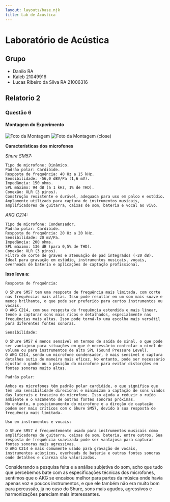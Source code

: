 ```yaml
---
layout: layouts/base.njk
title: Lab de Acústica
---
```


# Laboratório de Acústica

## Grupo

- Danilo RA
- Kaleb 21049916
- Lucas Ribeiro da Silva RA 21006316

## Relatorio 2







### Questão 6

#### Montagem do Experimento

![Foto da Montagem](../fotos/foto-montagem6.jpg)
![Foto da Montagem (close)](../fotos/foto-montagem6-1.jpg)




 **Características dos microfones**

_Shure SM57:_

	Tipo de microfone: Dinâmico.
	Padrão polar: Cardióide.
	Resposta de frequência: 40 Hz a 15 kHz.
	Sensibilidade: -56,0 dBV/Pa (1,6 mV).
	Impedância: 150 ohms.
	SPL máximo: 94 dB (a 1 kHz, 1% de THD).
	Conexão: XLR (3 pinos).
	Construção resistente e durável, adequada para uso em palco e estúdio.
	Amplamente utilizado para captura de instrumentos musicais, amplificadores de guitarra, caixas de som, bateria e vocal ao vivo.

_AKG C214:_

	Tipo de microfone: Condensador.
	Padrão polar: Cardióide.
	Resposta de frequência: 20 Hz a 20 kHz.
	Sensibilidade: 20 mV/Pa.
	Impedância: 200 ohms.
	SPL máximo: 136 dB (para 0,5% de THD).
	Conexão: XLR (3 pinos).
	Filtro de corte de graves e atenuação de pad integrados (-20 dB).
	Ideal para gravação em estúdio, instrumentos musicais, vocais, overheads de bateria e aplicações de captação profissional.

__Isso leva a:__

	Resposta de frequência:

	O Shure SM57 tem uma resposta de frequência mais limitada, com corte nas frequências mais altas. Isso pode resultar em um som mais suave e menos brilhante, o que pode ser preferido para certos instrumentos ou vocais.
	O AKG C214, com sua resposta de frequência estendida e mais linear, tende a capturar sons mais ricos e detalhados, especialmente nas frequências mais altas. Isso pode torná-lo uma escolha mais versátil para diferentes fontes sonoras.

	Sensibilidade:

	O Shure SM57 é menos sensível em termos de saída de sinal, o que pode ser vantajoso para situações em que é necessário controlar o nível de volume ou para instrumentos de alto SPL (Sound Pressure Level).
	O AKG C214, sendo um microfone condensador, é mais sensível e captura detalhes sutis de maneira mais eficaz. No entanto, pode ser necessário ajustar o ganho ou a posição do microfone para evitar distorções em fontes sonoras muito altas.

	Padrão polar:

	Ambos os microfones têm padrão polar cardióide, o que significa que têm uma sensibilidade direcional e minimizam a captação de sons vindos das laterais e traseira do microfone. Isso ajuda a reduzir o ruído ambiente e o vazamento de outras fontes sonoras próximas.
	No entanto, o posicionamento do microfone e a direção de captação podem ser mais críticos com o Shure SM57, devido à sua resposta de frequência mais limitada.

    Uso em instrumentos e vocais:

	O Shure SM57 é frequentemente usado para instrumentos musicais como amplificadores de guitarra, caixas de som, bateria, entre outros. Sua resposta de frequência suavizada pode ser vantajosa para capturar fontes sonoras mais agressivas.
	O AKG C214 é mais comumente usado para gravação de vocais, instrumentos acústicos, overheads de bateria e outras fontes sonoras onde detalhes e clareza são valorizados.


Considerando a pesquisa feita e a análise subjetiva do som, acho que tudo que percebemos bate com as especificações técnicas dos microfones, sentimos que o AKG se encaixou melhor para partes da música onde havia apenas voz e poucos instrumentos, e que ele também não era muito bom para percussão, já no caso do Shure, sons mais agudos, agressivos e harmonizações pareciam mais interessantes. 
